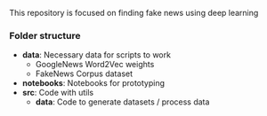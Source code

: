 This repository is focused on finding fake news using deep learning

### Folder structure
* **data**: Necessary data for scripts to work
  - GoogleNews Word2Vec weights
  - FakeNews Corpus dataset
* **notebooks**: Notebooks for prototyping
* **src**: Code with utils
  * **data**: Code to generate datasets / process data

